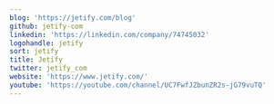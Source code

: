 ```yaml
---
blog: 'https://jetify.com/blog'
github: jetify-com
linkedin: 'https://linkedin.com/company/74745032'
logohandle: jetify
sort: jetify
title: Jetify
twitter: jetify_com
website: 'https://www.jetify.com/'
youtube: 'https://youtube.com/channel/UC7FwfJZbunZR2s-jG79vuTQ'
---
```

